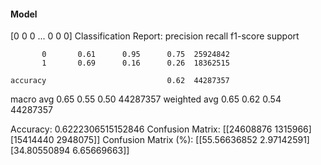 #### Model
[0 0 0 ... 0 0 0]
Classification Report:
              precision    recall  f1-score   support

           0       0.61      0.95      0.75  25924842
           1       0.69      0.16      0.26  18362515

    accuracy                           0.62  44287357
   macro avg       0.65      0.55      0.50  44287357
weighted avg       0.65      0.62      0.54  44287357

Accuracy: 0.6222306515152846
Confusion Matrix:
[[24608876  1315966]
 [15414440  2948075]]
Confusion Matrix (%):
[[55.56636852  2.97142591]
 [34.80550894  6.65669663]]
